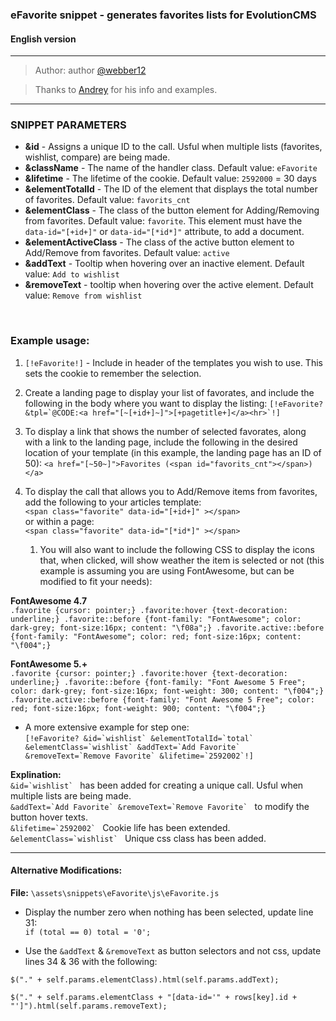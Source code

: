 ### eFavorite snippet - generates favorites lists for EvolutionCMS
#### English version

---------

> Author: author [@webber12](https://github.com/webber12)

> Thanks to [Andrey](https://github.com/0test) for his info and examples.

---------

### SNIPPET PARAMETERS
* **&id** - Assigns a unique ID to the call. Usful when multiple lists (favorites, wishlist, compare) are being made.
* **&className** - The name of the handler class.  Default value: ```eFavorite```
* **&lifetime** - The lifetime of the cookie. Default value: ```2592000``` = 30 days
* **&elementTotalId** - The ID of the element that displays the total number of favorites. Default value: ```favorits_cnt```
* **&elementClass** - The class of the button element for Adding/Removing from favorites. Default value: ```favorite```. This element must have the ```data-id="[+id+]"``` or ```data-id="[*id*]"``` attribute, to add a document.
* **&elementActiveClass** - The class of the active button element to Add/Remove from favorites. Default value: ```active```
* **&addText** - Tooltip when hovering over an inactive element. Default value: ```Add to wishlist```<br>
* **&removeText** - tooltip when hovering over the active element. Default value: ```Remove from wishlist```<br>
<br>

### Example usage:
1. ```[!eFavorite!]``` - Include in header of the templates you wish to use. This sets the cookie to remember the selection.
1. Create a landing page to display your list of favorates, and include the following in the body where you want to display the listing:
	```[!eFavorite? &tpl=`@CODE:<a href="[~[+id+]~]">[+pagetitle+]</a><hr>`!] ```
1. To display a link that shows the number of selected favorates, along with a link to the landing page, include the following in the desired location of your template (in this example, the landing page has an ID of 50):
	```<a href="[~50~]">Favorites (<span id="favorits_cnt"></span>)</a>```
1. To display the call that allows you to Add/Remove items from favorites, add the following to your articles template:<br>
	```<span class="favorite" data-id="[+id+]" ></span> ```<br>
	or within a page:<br>
	```<span class="favorite" data-id="[*id*]" ></span> ```

   1. You will also want to include the following CSS to display the icons that, when clicked, will show weather the item is selected or not (this example is assuming you are using FontAwesome, but can be modified to fit your needs):<br>

**FontAwesome 4.7**<br>
	```
	.favorite {cursor: pointer;}
	.favorite:hover {text-decoration: underline;}
	.favorite::before {font-family: "FontAwesome"; color: dark-grey; font-size:16px; content: "\f08a";}
	.favorite.active::before {font-family: "FontAwesome"; color: red; font-size:16px; content: "\f004";}
	```

**FontAwesome 5.+**<br>
	```
	.favorite {cursor: pointer;}
	.favorite:hover {text-decoration: underline;}
	.favorite::before {font-family: "Font Awesome 5 Free"; color: dark-grey; font-size:16px; font-weight: 300; content: "\f004";}
	.favorite.active::before {font-family: "Font Awesome 5 Free"; color: red; font-size:16px; font-weight: 900; content: "\f004";}
	```
	<br>
* A more extensive example for step one:<br>
```[!eFavorite? &id=`wishlist` &elementTotalId=`total` &elementClass=`wishlist` &addText=`Add Favorite` &removeText=`Remove Favorite` &lifetime=`2592002`!]```

**Explination:** <br>
	```&id=`wishlist` ``` has been added for creating a unique call. Usful when multiple lists are being made.<br>
	```&addText=`Add Favorite` &removeText=`Remove Favorite` ``` to modify the button hover texts.<br>
	```&lifetime=`2592002` ``` Cookie life has been extended.<br>
	```&elementClass=`wishlist` ``` Unique css class has been added.<br>
	
---------

#### Alternative Modifications:<br>
**File:** ```\assets\snippets\eFavorite\js\eFavorite.js```<br>
* Display the number zero when nothing has been selected, update line 31:<br>
```if (total == 0) total = '0';```

* Use the ```&addText``` & ```&removeText``` as button selectors and not css, update lines 34 & 36 with the following:<br>
```
$("." + self.params.elementClass).html(self.params.addText);
```

```
$("." + self.params.elementClass + "[data-id='" + rows[key].id + "']").html(self.params.removeText);
```